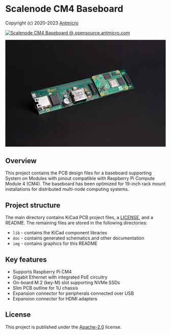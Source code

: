 # Scalenode CM4 Baseboard

Copyright (c) 2020-2023 [Antmicro](https://www.antmicro.com)

[![Scalenode CM4 Baseboard @ opensource.antmicro.com](https://img.shields.io/badge/View%20on-Antmicro%20Open%20Source%20Portal-332d37?style=flat-square)](https://opensource.antmicro.com/projects/scalenode)

![visualization](img/scalenode-cm4-baseboard.jpg)

## Overview

This project contains the PCB design files for a baseboard supporting System on Modules with pinout compatible with Raspberry Pi Compute Module 4 (CM4).
The baseboard has been optimized for 19-inch rack mount installations for distributed multi-node computing systems.

## Project structure

The main directory contains KiCad PCB project files, a [LICENSE](LICENSE), and a README.
The remaining files are stored in the following directories:

* `lib` - contains the KiCad component libraries
* `doc` - contains generated schematics and other documentation
* `img` - contains graphics for this README

## Key features

* Supports Raspberry Pi CM4
* Gigabit Ethernet with integrated PoE circuitry
* On-board M.2 (key-M) slot supporting NVMe SSDs 
* Slim PCB outline for 1U chassis
* Expansion connector for peripherals connected over USB
* Expansion connector for HDMI adapters

## License

This project is published under the [Apache-2.0](LICENSE) license.

